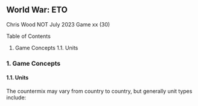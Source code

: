 ## World War: ETO
Chris Wood
NOT July 2023
Game xx (30)

Table of Contents
1. Game Concepts
1.1. Units

### 1. Game Concepts
#### 1.1. Units
The countermix may vary from country to country, but generally unit types include:
